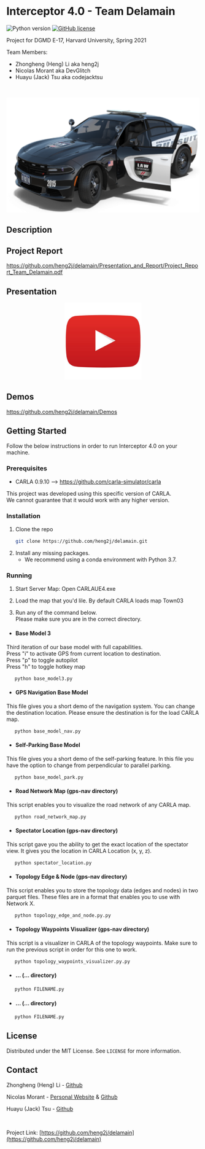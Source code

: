 # Interceptor 4.0 - Team Delamain

![Python version](https://img.shields.io/badge/python-v3.7-blue)
[![GitHub license](https://img.shields.io/github/license/heng2j/delamain)](https://github.com/heng2j/delamain/master/LICENSE)


Project for DGMD E-17, Harvard University, Spring 2021

Team Members:
   * Zhongheng (Heng) Li aka heng2j
   * Nicolas Morant aka DevGlitch
   * Huayu (Jack) Tsu aka codejacktsu


<!-- PROJECT LOGO -->
<br />
<p align="center">
  <a href="https://github.com/heng2j/delamain">
    <img src="images/police_car_picture.png" alt="Logo" height="300">
  </a>
</p>

<!-- DESCRIPTION OF THE PROJECT -->
## Description


<!-- PROJECT REPORT-->
## Project Report
https://github.com/heng2j/delamain/Presentation_and_Report/Project_Report_Team_Delamain.pdf


<!-- PROJECT PRESENTATION-->
## Presentation
<p align="center">
  <a href="https://youtu.be/7PMrhMN3heU">
    <img src="images/youtube.jpeg" alt="Logo" width="200" height="200">
  </a>
</p>


<!-- DEMO OF THE PROJECT -->
## Demos
https://github.com/heng2j/delamain/Demos


<!-- GETTING STARTED -->
## Getting Started

Follow the below instructions in order to run Interceptor 4.0 on your machine.


### Prerequisites

* CARLA 0.9.10 --> https://github.com/carla-simulator/carla

This project was developed using this specific version of CARLA.
<br>
We cannot guarantee that it would work with any higher version.


### Installation

1. Clone the repo
   ```sh
   git clone https://github.com/heng2j/delamain.git
   ```
2. Install any missing packages. 
   + We recommend using a conda environment with Python 3.7.
    

### Running

1. Start Server Map: Open CARLAUE4.exe


2. Load the map that you'd lile. By default CARLA loads map Town03


3. Run any of the command below.<br>
   Please make sure you are in the correct directory.
   

* #### Base Model 3

Third iteration of our base model with full capabilities.<br>
Press "i" to activate GPS from current location to destination.<br>
Press "p" to toggle autopilot<br>
Press "h" to toggle hotkey map
```sh
   python base_model3.py
   ```

* #### GPS Navigation Base Model

This file gives you a short demo of the navigation system. You can change the destination location.
Please ensure the destination is for the load CARLA map.
```sh
   python base_model_nav.py
   ```

* #### Self-Parking Base Model

This file gives you a short demo of the self-parking feature. In this file you have the option to change from perpendicular to parallel parking.
```sh
   python base_model_park.py
   ```

* #### Road Network Map (gps-nav directory)

This script enables you to visualize the road network of any CARLA map.
```sh
   python road_network_map.py
   ```

* #### Spectator Location (gps-nav directory)

This script gave you the ability to get the exact location of the spectator view. 
It gives you the location in CARLA Location (x, y, z).
```sh
   python spectator_location.py
   ```

* #### Topology Edge & Node (gps-nav directory)

This script enables you to store the topology data (edges and nodes) in two parquet files.
These files are in a format that enables you to use with Network X.
```sh
   python topology_edge_and_node.py.py
   ```

* #### Topology Waypoints Visualizer (gps-nav directory)

This script is a visualizer in CARLA of the topology waypoints. Make sure to run the previous script in order for this one to work.
```sh
   python topology_waypoints_visualizer.py.py
   ```

* #### ... (... directory)
```sh
   python FILENAME.py
   ```

* #### ... (... directory)
```sh
   python FILENAME.py
   ```


<!-- LICENSE -->
## License

Distributed under the MIT License. See `LICENSE` for more information.


<!-- CONTACT -->
## Contact

Zhongheng (Heng) Li  - [Github](https://github.com/heng2j)

Nicolas Morant - [Personal Website](https://www.nicolasmorant.com/)
 & [Github](https://github.com/DevGlitch)

Huayu (Jack) Tsu - [Github](https://github.com/codejacktsu)

<br>

Project Link: [https://github.com/heng2j/delamain](https://github.com/heng2j/delamain)
